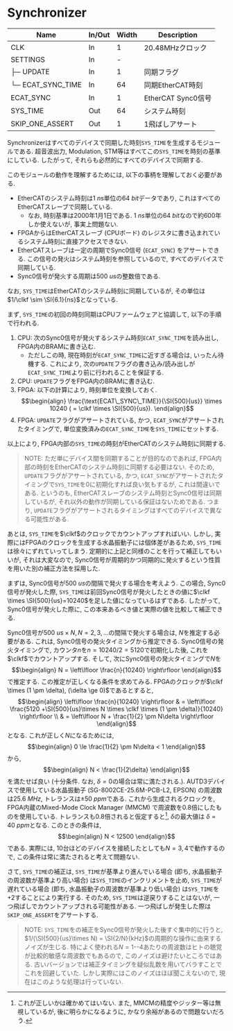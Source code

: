 # Synchronizer

| Name                          | In/Out | Width | Description                                        | 
| ----------------------------- | ------ | ----- | -------------------------------------------------- | 
| CLK                           | In     | 1     | 20.48MHzクロック                                   | 
| SETTINGS                      | In     | -     |                                                    | 
| ├─ UPDATE                     | In     | 1     | 同期フラグ                                         | 
| └─ ECAT_SYNC_TIME             | In     | 64    | 同期EtherCAT時刻                                   | 
| ECAT_SYNC                     | In     | 1     | EtherCAT Sync0信号                                 | 
| SYS_TIME                      | Out    | 64    | システム時刻                                       | 
| SKIP_ONE_ASSERT               | Out    | 1     | 1飛ばしアサート                                    | 

Synchronizerはすべてのデバイスで同期した時刻`SYS_TIME`を生成するモジュールである.
超音波出力, Modulation, STM等はすべてこの`SYS_TIME`を時刻の基準にしている.
したがって, それらも必然的にすべてのデバイスで同期する.

このモジュールの動作を理解するためには, 以下の事柄を理解しておく必要がある.

- EtherCATのシステム時刻は$\SI{1}{ns}$単位の$\SI{64}{bit}$データであり, これはすべてのEtherCATスレーブで同期している.
    - なお, 時刻基準は2000年1月1日である. $\SI{1}{ns}$単位の$\SI{64}{bit}$なので約600年しか使えないが, 事実上問題ない.
- FPGAからはEtherCATスレーブ (CPUボード) のレジスタに書き込まれているシステム時刻に直接アクセスできない.
- EtherCATスレーブは一定の周期でSync0信号 (`ECAT_SYNC`) をアサートできる. この信号の発火はシステム時刻を参照しているので, すべてのデバイスで同期している.
- Sync0信号が発火する周期は$\SI{500}{us}$の整数倍である.

なお, `SYS_TIME`はEtherCATのシステム時刻に同期しているが, その単位は$1/\clkf \sim \SI{6.1}{ns}$となっている.

まず, `SYS_TIME`の初回の時刻同期はCPUファームウェアと協調して, 以下の手順で行われる.
1. CPU: 次のSync0信号が発火するシステム時刻`ECAT_SYNC_TIME`を読み出し, FPGA内のBRAMに書き込む.
    - ただしこの時, 現在時刻が`ECAT_SYNC_TIME`に近すぎる場合は, いったん待機する. これにより, 次の`UPDATE`フラグの書き込み/読み出しが`ECAT_SYNC_TIME`より前に行われることを保証する.
1. CPU: `UPDATE`フラグをFPGA内のBRAMに書き込む.
1. FPGA: 以下の計算により, 時刻単位を変換しておく.
    $$\begin{align}
        \frac{\text{ECAT\_SYNC\_TIME}}{\SI{500}{us}} \times 10240 ( = \clkf \times \SI{500}{us}).
    \end{align}$$
1. FPGA: `UPDATE`フラグがアサートされている, かつ, `ECAT_SYNC`がアサートされたタイミングで, 単位変換済みの`ECAT_SYNC_TIME`を`SYS_TIME`にセットする.

以上により, FPGA内部の`SYS_TIME`の時刻がEtherCATのシステム時刻に同期する.

> NOTE: ただ単にデバイス間を同期することが目的なのであれば, FPGA内部の時刻をEtherCATのシステム時刻に同期する必要はない.
> そのため, `UPDATE`フラグがアサートされている, かつ, `ECAT_SYNC`がアサートされたタイミングで`SYS_TIME`を$0$に初期化すれば良い気もするが, これは間違いである.
> というのも, EtherCATスレーブのシステム時刻とSync0信号は同期しているが, それ以外の動作が同期している保証はないためである.
> つまり, `UPDATE`フラグがアサートされるタイミングはすべてのデバイスで異なる可能性がある.

あとは, `SYS_TIME`を$\clkf$のクロックでカウントアップすればいい.
しかし, 実際にはFPGAのクロックを生成する水晶振動子には個体差があるため, `SYS_TIME`は徐々にずれていってしまう.
定期的に上記と同様のことを行って補正してもいいが, それは大変なので, Sync0信号が周期的かつ同期的に発火するという性質を用いた別の補正方法を採用した.

まずは, Sync0信号が$\SI{500}{us}$の間隔で発火する場合を考えよう.
この場合, Sync0信号が発火した際, `SYS_TIME`は前回Sync0信号が発火したときの値に$\clkf \times \SI{500}{us}=10240$を足した値になっているはずである.
したがって, Sync0信号が発火した際に, この本来あるべき値と実際の値を比較して補正できる.

Sync0信号が$\SI{500}{us}\times N, N=2,3,...$の間隔で発火する場合は, $N$を推定する必要がある.
これは, Sync0信号の発火タイミングから推定できる.
Sync0信号の発火タイミングで, カウンタ$n$を$n=10240/2=5120$で初期化した後, これを$\clkf$でカウントアップする.
そして, 次にSync0信号の発火タイミングで$N$を
$$\begin{align}
  N = \left\lfloor \frac{n}{10240} \right\rfloor
\end{align}$$
で推定する.
この推定が正しくなる条件を求めてみる.
FPGAのクロックが$\clkf \times (1 \pm \delta), (\delta \ge 0)$であるとすると,
$$\begin{align}
  \left\lfloor \frac{n}{10240} \right\rfloor & = \left\lfloor \frac{5120 +\SI{500}{us}\times N \times \clkf \times (1 \pm \delta)}{10240} \right\rfloor \\
                                             & = \left\lfloor N + \frac{1}{2} \pm N\delta \right\rfloor
\end{align}$$
となる.
これが正しく$N$になるためには,
$$\begin{align}
  0 \le \frac{1}{2} \pm N\delta < 1
\end{align}$$
から,
$$\begin{align}
  N < \frac{1}{2\delta}
\end{align}$$
を満たせば良い (十分条件. なお, $\delta=0$の場合は常に満たされる.).
AUTD3デバイスで使用している水晶振動子 (SG-8002CE-25.6M-PCB-L2, EPSON) の周波数は$\SI{25.6}{MHz}$, トレランスは$\pm\SI{50}{ppm}$である.
これから生成されるクロックを, FPGA内蔵のMixed-Mode Clock Manager (MMCM) で周波数を$0.8$倍にしたものを使用している.
トレランスも$0.8$倍されると仮定すると[^torelance], $\delta$の最大値は $\delta = \SI{40}{ppm}$となる.
このときの条件は,
$$\begin{align}
  N < 12500
\end{align}$$
である.
実際には, 10台ほどのデバイスを接続したとしても$N=3,4$で動作するので, この条件は常に満たされると考えて問題ない.

さて, `SYS_TIME`の補正は, `SYS_TIME`が基準より進んでいる場合 (即ち, 水晶振動子の周波数が基準より高い場合) は`SYS_TIME`のインクリメントを止め, `SYS_TIME`が遅れている場合 (即ち, 水晶振動子の周波数が基準より低い場合) は`SYS_TIME`を$+2$することにより実行する.
そのため, `SYS_TIME`は逆戻りすることはないが, 一つ飛ばしでカウントアップされる可能性がある.
一つ飛ばしが発生した際は`SKIP_ONE_ASSERT`をアサートする.

> NOTE: `SYS_TIME`をの補正をSync0信号が発火した後すぐ集中的に行うと, $1/(\SI{500}{us}\times N) = \SI{2/N}{kHz}$の周期的な操作に由来するノイズが生じる.
> 特によく使われる$N=1$--$4$あたりの周波数はヒトの聴覚が比較的敏感な周波数でもあるので, このノイズは避けたいところではある.
> 古いバージョンでは補正タイミングを疑似乱数を用いてバラすことでこれを回避していた.
> しかし実際にはこのノイズはほぼ聞こえないので, 現在はこのような処理は行っていない.

[^torelance]: これが正しいかは確かめてはいない. また, MMCMの精度やジッター等は無視しているが, 後に明らかになるように, かなり余裕があるので問題ないだろう.
